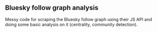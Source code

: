 ## Bluesky follow graph analysis

Messy code for scraping the Bluesky follow graph using their JS API and doing some basic analysis on it (centrality, community detection).